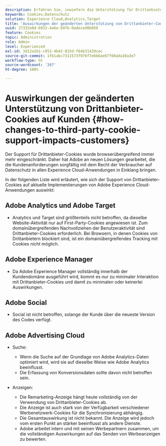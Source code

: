 ```yaml
---
description: Erfahren Sie, inwiefern die Unterstützung für Drittanbieter-Cookies in Browsern immer mehr eingeschränkt wird.
keywords: Cookies;Datenschutz
solution: Experience Cloud,Analytics,Target
title: 'Auswirkungen der geänderten Unterstützung von Drittanbieter-Cookies auf Kunden '
uuid: 27332e0d-6932-4a6e-b97b-0adeced0b050
feature: Cookies
topic: Administration
role: Admin
level: Experienced
exl-id: 3d12a1b1-c952-4b42-815d-f64b31429cec
source-git-commit: 1fb1abc7311573f976f7e6b6ae67f60ada10a3e7
workflow-type: ht
source-wordcount: '267'
ht-degree: 100%

---
```


# Auswirkungen der geänderten Unterstützung von Drittanbieter-Cookies auf Kunden {#how-changes-to-third-party-cookie-support-impacts-customers}

Der Support für Drittanbieter-Cookies wurde browserübergreifend immer mehr eingeschränkt. Daher hat Adobe an neuen Lösungen gearbeitet, die die Kundenanforderungen sorgfältig mit dem Recht der Verbraucher auf Datenschutz in allen Experience Cloud-Anwendungen in Einklang bringen.

In der folgenden Liste wird erläutert, wie sich der Support von Drittanbieter-Cookies auf aktuelle Implementierungen von Adobe Experience Cloud-Anwendungen auswirkt:

## Adobe Analytics und Adobe Target

* Analytics und Target sind größtenteils nicht betroffen, da dieselbe Website-Aktivität nur auf First-Party-Cookies angewiesen ist. Zum domainübergreifenden Nachvollziehen der Benutzeraktivität sind Drittanbieter-Cookies erforderlich. Bei Browsern, in denen Cookies von Drittanbietern blockiert sind, ist ein domainübergreifendes Tracking mit Cookies nicht möglich.

## Adobe Experience Manager

* Da Adobe Experience Manager vollständig innerhalb der Kundendomäne ausgeführt wird, kommt es nur zu minimaler Interaktion mit Drittanbieter-Cookies und damit zu minimalen oder keinerlei Auswirkungen.

## Adobe Social

* Social ist nicht betroffen, solange der Kunde über die neueste Version des Codes verfügt.

## Adobe Advertising Cloud

* Suche:

   * Wenn die Suche auf der Grundlage von Adobe Analytics-Daten optimiert wird, wird sie auf dieselbe Weise wie Adobe Analytics beeinflusst.
   * Die Erfassung von Konversionsdaten sollte davon nicht betroffen sein.

* Anzeigen:

   * Die Remarketing-Anzeige hängt heute vollständig von der Verwendung von Drittanbieter-Cookies ab.
   * Die Anzeige ist auch stark von der Verfügbarkeit verschiedener Werbenetzwerk-Cookies für die Synchronisierung abhängig.
   * Die Gesamtauswirkung ist nicht bekannt. Die Anzeige wird jedoch vom ersten Punkt an stärker beeinflusst als andere Dienste.
   * Adobe arbeitet intern und mit seinen Werbepartnern zusammen, um die vollständigen Auswirkungen auf das Senden von Werbeanzeigen zu bewerten.
